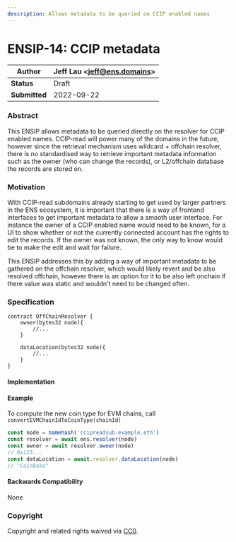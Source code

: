 ```yaml
---
description: Allows metadata to be queried on CCIP enabled names
---
```


# ENSIP-14: CCIP metadata

| **Author**    | Jeff Lau \<jeff@ens.domains> |
| ------------- | ---------------------------- |
| **Status**    | Draft                        |
| **Submitted** | 2022-09-22                   |

### Abstract

This ENSIP allows metadata to be queried directly on the resolver for CCIP enabled names. CCIP-read will power many of the domains in the future, however since the retrieval mechanism uses wildcard + offchain resolver, there is no standardised way to retrieve important metadata information such as the owner (who can change the records), or L2/offchain database the records are stored on.

### Motivation

With CCIP-read subdomains already starting to get used by larger partners in the ENS ecosystem, it is important that there is a way of frontend interfaces to get important metadata to allow a smooth user interface. For instance the owner of a CCIP enabled name would need to be known, for a UI to show whether or not the currently connected account has the rights to edit the records. If the owner was not known, the only way to know would be to make the edit and wait for failure.

This ENSIP addresses this by adding a way of important metadata to be gathered on the offchain resolver, which would likely revert and be also resolved offchain, however there is an option for it to be also left onchain if there value was static and wouldn't need to be changed often.

### Specification

```solidity
contract OffChainResolver {
    owner(bytes32 node){
        //...
    }

    dataLocation(bytes32 node){
        //...
    }
}
```

#### Implementation


#### Example

To compute the new coin type for EVM chains, call `convertEVMChainIdToCoinType(chainId)`

```javascript
const node = namehash('ccipreadsub.example.eth')
const resolver = await ens.resolver(node)
const owner = await resolver.owner(node) 
// 0x123...
const dataLocation = await.resolver.dataLocation(node)
// "Coinbase"

```

#### Backwards Compatibility

None

### Copyright

Copyright and related rights waived via [CC0](https://creativecommons.org/publicdomain/zero/1.0/).
